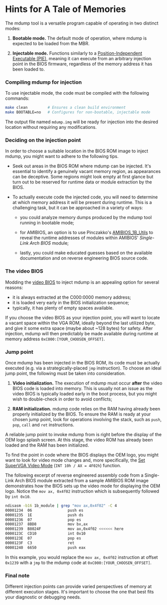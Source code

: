 # Hints for A Tale of Memories

The mdump tool is a versatile program capable of operating in two distinct
modes:

1. **Bootable mode.** The default mode of operation, where mdump is expected to
   be loaded from the MBR.

2. **Injectable mode.** Functions similarly to a
   [Position-Independent Executable (PIE)], meaning it can execute from an
   arbitrary injection point in the BIOS firmware, regardless of the memory
   address it has been loaded to.

### Compiling mdump for injection

To use injectable mode, the code must be compiled with the following commands:

```bash
make clean         # Ensures a clean build environment
make BOOTABLE=no   # Configures for non-bootable, injectable mode 
```

The output file named `mdump.img` will be ready for injection into the desired
location without requiring any modifications.

### Deciding on the injection point

In order to choose a suitable location in the BIOS ROM image to inject mdump,
you might want to adhere to the following tips.

- Seek out areas in the BIOS ROM where mdump can be injected. It's essential
  to identify a genuinely vacant memory region, as appearances can be
  deceptive. Some regions might look empty at first glance but turn out to be
  reserved for runtime data or module extraction by the BIOS.

- To actually execute code the injected code, you will need to determine at
  which memory address it will be present during runtime. This is a challenging
  task, but it can be approached in a variety of ways:
  
    - you could analyze memory dumps produced by the mdump tool running in
      bootable mode;
      
    - for AMIBIOS, an option is to use Pinczakko's [AMIBIOS_1B_Utils] to reveal
      the runtime addresses of modules within AMIBIOS' _Single-Link Arch BIOS_
      module;
      
    - lastly, you could make educated guesses based on the available
      documentation and on reverse engineering BIOS source code.

### The video BIOS

Modding the [video BIOS] to inject mdump is an appealing option for several
reasons:

- it is always extracted at the C000:0000 memory address;
- it is loaded very early in the BIOS initialization sequence;
- typically, it has plenty of empty spaces available.

If you choose the video BIOS as your injection point, you will want to locate a
vacant space within the VGA ROM, ideally beyond the last utilized byte, and
give it some extra space (maybe about ~128 bytes) for safety. After injection,
mdump will then predictably be made available during runtime at memory address
`0xC000:[YOUR_CHOOSEN_OFFSET]`.

### Jump point

Once mdump has been injected in the BIOS ROM, its code must be actually
executed (e.g. via a strategically-placed `jmp` instruction). To choose an
ideal jump point, the following must be taken into consideration.

1. **Video initialization.** The execution of mdump must occur **after** the
   video BIOS code is loaded into memory. This is usually not an issue as the
   video BIOS is typically loaded early in the boot process, but you might wish
   to double-check in order to avoid conflicts;

2. **RAM initialization.** mdump code relies on the RAM having already been
   properly initialized by the BIOS. To ensure the RAM is ready at your chosen
   jump point, look for operations involving the stack, such as `push`, `pop`,
   `call` and `ret` instructions.

A reliable jump point to invoke mdump from is right before the display of the
OEM logo splash screen. At this stage, the video ROM has already been loaded
and the RAM has been initialized.

To find the point in code where the BIOS displays the OEM logo, you might want
to look for video mode changes and, more specifically, the
[Set SuperVGA Video Mode] (`INT 10h / AX = 4F02h`) function.

The following excerpt of reverse engineered assembly code from a Single-Link
Arch BIOS module extracted from a sample AMIBIOS ROM image demonstrates how the
BIOS sets up the video mode for displaying the OEM logo. Notice the
`mov ax, 0x4f02` instruction which is subsequently followed by `int 0x10`.

```bash
ndisasm -b16 1b_module | grep "mov ax,0x4f02" -C 4
00001234  06                push es
00001235  1E                push ds
00001236  07                pop es
00001237  8BD8              mov bx,ax
00001239  B8024F            mov ax,0x4f02 <<<<<< here
0000123C  CD10              int 0x10
0000123E  07                pop es
0000123F  C3                ret
00001240  6650              push eax
```

In this example, you would replace the `mov ax, 0x4f02` instruction at offset
`0x1239` with a `jmp` to the mdump code at `0xC000:[YOUR_CHOOSEN_OFFSET]`.

### Final note

Different injection points can provide varied perspectives of memory at
different execution stages. It's important to choose the one that best fits
your diagnostic or debugging needs.

<!-- External links -->
[AMIBIOS_1B_Utils]: https://github.com/pinczakko/AMIBIOS8_1B_Utils
[Position-Independent Executable (PIE)]: https://www.redhat.com/en/blog/position-independent-executables-pie
[video BIOS]: https://en.wikipedia.org/wiki/Video_BIOS
[Set SuperVGA Video Mode]: https://www.ctyme.com/intr/rb-0275.htm